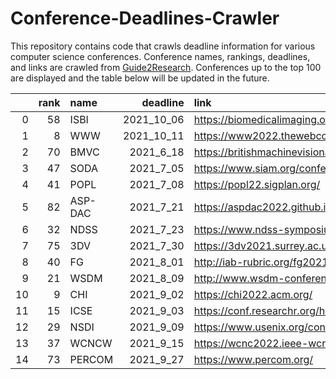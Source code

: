 # Conference-Deadlines-Crawler

This repository contains code that crawls deadline information for various computer science conferences. 
Conference names, rankings, deadlines, and links are crawled from [Guide2Research](https://www.guide2research.com/topconf/).
Conferences up to the top 100 are displayed and the table below will be updated in the future.

|    |   rank | name    |   deadline | link                                                   |
|---:|-------:|:--------|-----------:|:-------------------------------------------------------|
|  0 |     58 | ISBI    | 2021_10_06 | https://biomedicalimaging.org/2022/                    |
|  1 |      8 | WWW     | 2021_10_11 | https://www2022.thewebconf.org/                        |
|  2 |     70 | BMVC    |  2021_6_18 | https://britishmachinevisionassociation.github.io/bmvc |
|  3 |     47 | SODA    |  2021_7_05 | https://www.siam.org/conferences/cm/conference/soda22  |
|  4 |     41 | POPL    |  2021_7_08 | https://popl22.sigplan.org/                            |
|  5 |     82 | ASP-DAC |  2021_7_21 | https://aspdac2022.github.io/index.html                |
|  6 |     32 | NDSS    |  2021_7_23 | https://www.ndss-symposium.org/ndss2022/               |
|  7 |     75 | 3DV     |  2021_7_30 | https://3dv2021.surrey.ac.uk/                          |
|  8 |     40 | FG      |  2021_8_01 | http://iab-rubric.org/fg2021/                          |
|  9 |     21 | WSDM    |  2021_8_09 | http://www.wsdm-conference.org/2022/                   |
| 10 |      9 | CHI     |  2021_9_02 | https://chi2022.acm.org/                               |
| 11 |     15 | ICSE    |  2021_9_03 | https://conf.researchr.org/home/icse-2022              |
| 12 |     29 | NSDI    |  2021_9_09 | https://www.usenix.org/conference/nsdi22               |
| 13 |     37 | WCNCW   |  2021_9_15 | https://wcnc2022.ieee-wcnc.org/                        |
| 14 |     73 | PERCOM  |  2021_9_27 | https://www.percom.org/                                |
